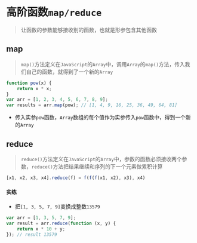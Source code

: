 # 高阶函数`map/reduce`

> 让函数的参数能够接收别的函数，也就是形参包含其他函数

## map

> `map()`方法定义在`JavaScript`的`Array`中，调用`Array`的`map()`方法，传入我们自己的函数，就得到了一个新的`Array`

```JavaScript
function pow(x) {
    return x * x;
}
var arr = [1, 2, 3, 4, 5, 6, 7, 8, 9];
var results = arr.map(pow); // [1, 4, 9, 16, 25, 36, 49, 64, 81]
```

* 传入实参`pow`函数，`Array`数组的每个值作为实参传入`pow`函数中，得到一个新的`Array`

## reduce

> `reduce()`方法定义在`JavaScript`的`Array`中，参数的函数必须接收两个参数，`reduce()`方法把结果继续和序列的下一个元素做累积计算

```JavaScript
[x1, x2, x3, x4].reduce(f) = f(f(f(x1, x2), x3), x4)
```

#### 实练

* 把`[1, 3, 5, 7, 9]`变换成整数`13579`

```JavaScript
var arr = [1, 3, 5, 7, 9];
var result = arr.reduce(function (x, y) {
    return x * 10 + y;
}); // result 13579
```